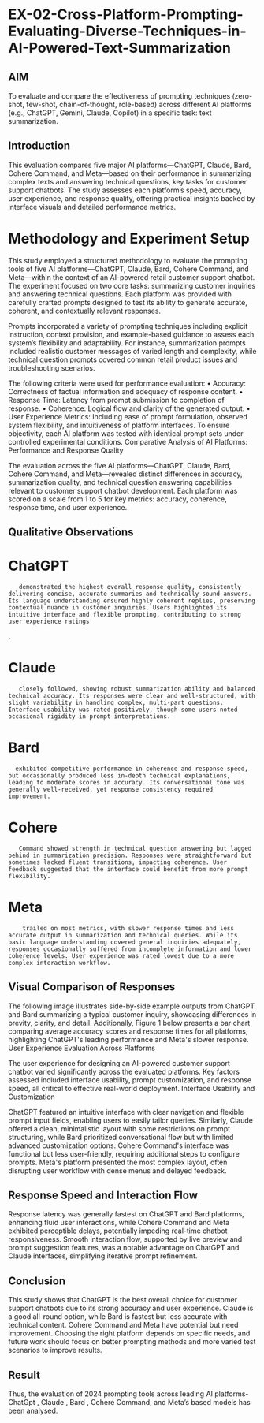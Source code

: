# EX-02-Cross-Platform-Prompting-Evaluating-Diverse-Techniques-in-AI-Powered-Text-Summarization

## AIM
To evaluate and compare the effectiveness of prompting techniques (zero-shot, few-shot, chain-of-thought, role-based) across different AI platforms (e.g., ChatGPT, Gemini, Claude, Copilot) in a specific task: text summarization.

## Introduction 

This evaluation compares five major AI platforms—ChatGPT, Claude, Bard, Cohere Command, and Meta—based on their performance in summarizing complex texts and answering technical questions, key tasks for customer support chatbots. The study assesses each platform’s speed, accuracy, user experience, and response quality, offering practical insights backed by interface visuals and detailed performance metrics.

# Methodology and Experiment Setup
This study employed a structured methodology to evaluate the prompting tools of five AI platforms—ChatGPT, Claude, Bard, Cohere Command, and Meta—within the context of an AI-powered retail customer support chatbot. The experiment focused on two core tasks: summarizing customer inquiries and answering technical questions. Each platform was provided with carefully crafted prompts designed to test its ability to generate accurate, coherent, and contextually relevant responses.

Prompts incorporated a variety of prompting techniques including explicit instruction, context provision, and example-based guidance to assess each system’s flexibility and adaptability. For instance, summarization prompts included realistic customer messages of varied length and complexity, while technical question prompts covered common retail product issues and troubleshooting scenarios.

The following criteria were used for performance evaluation:
•	Accuracy: Correctness of factual information and adequacy of response content.
•	Response Time: Latency from prompt submission to completion of response.
•	Coherence: Logical flow and clarity of the generated output.
•	User Experience Metrics: Including ease of prompt formulation, observed system flexibility, and intuitiveness of platform interfaces.
To ensure objectivity, each AI platform was tested with identical prompt sets under controlled experimental conditions. 
Comparative Analysis of AI Platforms: 
Performance and Response Quality

The evaluation across the five AI platforms—ChatGPT, Claude, Bard, Cohere Command, and Meta—revealed distinct differences in accuracy, summarization quality, and technical question answering capabilities relevant to customer support chatbot development. Each platform was scored on a scale from 1 to 5 for key metrics: accuracy, coherence, response time, and user experience.

## Qualitative Observations

# ChatGPT
       demonstrated the highest overall response quality, consistently delivering concise, accurate summaries and technically sound answers. Its language understanding ensured highly coherent replies, preserving contextual nuance in customer inquiries. Users highlighted its intuitive interface and flexible prompting, contributing to strong user experience ratings
.
# Claude 
       closely followed, showing robust summarization ability and balanced technical accuracy. Its responses were clear and well-structured, with slight variability in handling complex, multi-part questions. Interface usability was rated positively, though some users noted occasional rigidity in prompt interpretations.

# Bard
      exhibited competitive performance in coherence and response speed, but occasionally produced less in-depth technical explanations, leading to moderate scores in accuracy. Its conversational tone was generally well-received, yet response consistency required improvement.

# Cohere
       Command showed strength in technical question answering but lagged behind in summarization precision. Responses were straightforward but sometimes lacked fluent transitions, impacting coherence. User feedback suggested that the interface could benefit from more prompt flexibility.

# Meta
        trailed on most metrics, with slower response times and less accurate output in summarization and technical queries. While its basic language understanding covered general inquiries adequately, responses occasionally suffered from incomplete information and lower coherence levels. User experience was rated lowest due to a more complex interaction workflow.

## Visual Comparison of Responses

The following image illustrates side-by-side example outputs from ChatGPT and Bard summarizing a typical customer inquiry, showcasing differences in brevity, clarity, and detail.
Additionally, Figure 1 below presents a bar chart comparing average accuracy scores and response times for all platforms, highlighting ChatGPT's leading performance and Meta's slower response.
User Experience Evaluation Across Platforms

The user experience for designing an AI-powered customer support chatbot varied significantly across the evaluated platforms. Key factors assessed included interface usability, prompt customization, and response speed, all critical to effective real-world deployment.
Interface Usability and Customization

ChatGPT featured an intuitive interface with clear navigation and flexible prompt input fields, enabling users to easily tailor queries. Similarly, Claude offered a clean, minimalistic layout with some restrictions on prompt structuring, while Bard prioritized conversational flow but with limited advanced customization options. Cohere Command's interface was functional but less user-friendly, requiring additional steps to configure prompts. Meta's platform presented the most complex layout, often disrupting user workflow with dense menus and delayed feedback.


## Response Speed and Interaction Flow
Response latency was generally fastest on ChatGPT and Bard platforms, enhancing fluid user interactions, while Cohere Command and Meta exhibited perceptible delays, potentially impeding real-time chatbot responsiveness. Smooth interaction flow, supported by live preview and prompt suggestion features, was a notable advantage on ChatGPT and Claude interfaces, simplifying iterative prompt refinement.


## Conclusion 
This study shows that ChatGPT is the best overall choice for customer support chatbots due to its strong accuracy and user experience. Claude is a good all-round option, while Bard is fastest but less accurate with technical content. Cohere Command and Meta have potential but need improvement. Choosing the right platform depends on specific needs, and future work should focus on better prompting methods and more varied test scenarios to improve results.


## Result
Thus, the evaluation of 2024 prompting tools across leading AI platforms- ChatGpt , Claude , Bard , Cohere Command, and Meta’s based models has been analysed.


